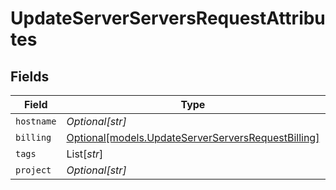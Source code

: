 # UpdateServerServersRequestAttributes


## Fields

| Field                                                                                                | Type                                                                                                 | Required                                                                                             | Description                                                                                          |
| ---------------------------------------------------------------------------------------------------- | ---------------------------------------------------------------------------------------------------- | ---------------------------------------------------------------------------------------------------- | ---------------------------------------------------------------------------------------------------- |
| `hostname`                                                                                           | *Optional[str]*                                                                                      | :heavy_minus_sign:                                                                                   | N/A                                                                                                  |
| `billing`                                                                                            | [Optional[models.UpdateServerServersRequestBilling]](../models/updateserverserversrequestbilling.md) | :heavy_minus_sign:                                                                                   | N/A                                                                                                  |
| `tags`                                                                                               | List[*str*]                                                                                          | :heavy_minus_sign:                                                                                   | N/A                                                                                                  |
| `project`                                                                                            | *Optional[str]*                                                                                      | :heavy_minus_sign:                                                                                   | N/A                                                                                                  |